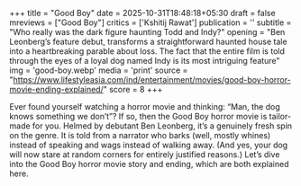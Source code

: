 +++
title = "Good Boy"
date = 2025-10-31T18:48:18+05:30
draft = false
mreviews = ["Good Boy"]
critics = ['Kshitij Rawat']
publication = ''
subtitle = "Who really was the dark figure haunting Todd and Indy?"
opening = "Ben Leonberg’s feature debut, transforms a straightforward haunted house tale into a heartbreaking parable about loss. The fact that the entire film is told through the eyes of a loyal dog named Indy is its most intriguing feature"
img = 'good-boy.webp'
media = 'print'
source = "https://www.lifestyleasia.com/ind/entertainment/movies/good-boy-horror-movie-ending-explained/"
score = 8
+++

Ever found yourself watching a horror movie and thinking: “Man, the dog knows something we don’t”? If so, then the Good Boy horror movie is tailor-made for you. Helmed by debutant Ben Leonberg, it’s a genuinely fresh spin on the genre. It is told from a narrator who barks (well, mostly whines) instead of speaking and wags instead of walking away. (And yes, your dog will now stare at random corners for entirely justified reasons.) Let’s dive into the Good Boy horror movie story and ending, which are both explained here.
